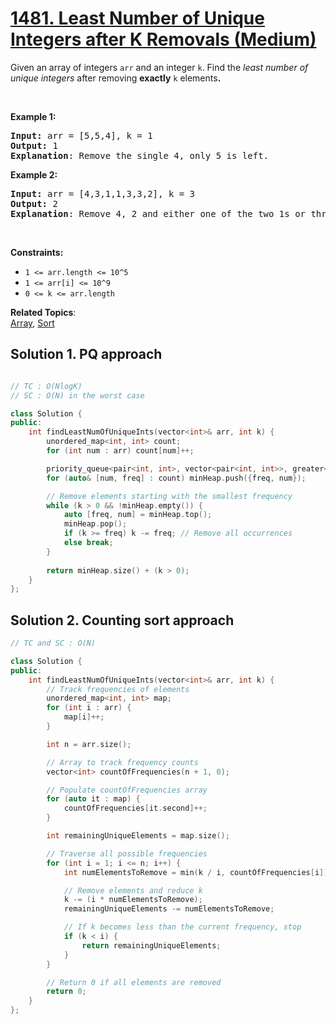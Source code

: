 # [1481. Least Number of Unique Integers after K Removals (Medium)](https://leetcode.com/problems/least-number-of-unique-integers-after-k-removals/)

<p>Given an array of integers&nbsp;<code>arr</code>&nbsp;and an integer <code>k</code>.&nbsp;Find the <em>least number of unique integers</em>&nbsp;after removing <strong>exactly</strong> <code>k</code> elements<b>.</b></p>

<ol>
</ol>

<p>&nbsp;</p>
<p><strong>Example 1:</strong></p>

<pre><strong>Input: </strong>arr = [5,5,4], k = 1
<strong>Output: </strong>1
<strong>Explanation</strong>: Remove the single 4, only 5 is left.
</pre>
<strong>Example 2:</strong>

<pre><strong>Input: </strong>arr = [4,3,1,1,3,3,2], k = 3
<strong>Output: </strong>2
<strong>Explanation</strong>: Remove 4, 2 and either one of the two 1s or three 3s. 1 and 3 will be left.</pre>

<p>&nbsp;</p>
<p><strong>Constraints:</strong></p>

<ul>
	<li><code>1 &lt;= arr.length&nbsp;&lt;= 10^5</code></li>
	<li><code>1 &lt;= arr[i] &lt;= 10^9</code></li>
	<li><code>0 &lt;= k&nbsp;&lt;= arr.length</code></li>
</ul>

**Related Topics**:  
[Array](https://leetcode.com/tag/array/), [Sort](https://leetcode.com/tag/sort/)

## Solution 1. PQ approach

```cpp

// TC : O(NlogK)
// SC : O(N) in the worst case

class Solution {
public:
    int findLeastNumOfUniqueInts(vector<int>& arr, int k) {
        unordered_map<int, int> count;
        for (int num : arr) count[num]++;

        priority_queue<pair<int, int>, vector<pair<int, int>>, greater<>> minHeap;
        for (auto& [num, freq] : count) minHeap.push({freq, num});

        // Remove elements starting with the smallest frequency
        while (k > 0 && !minHeap.empty()) {
            auto [freq, num] = minHeap.top();
            minHeap.pop();
            if (k >= freq) k -= freq; // Remove all occurrences
            else break;
        }
        
        return minHeap.size() + (k > 0);
    }
};

```


## Solution 2. Counting sort approach

```cpp
// TC and SC : O(N)

class Solution {
public:
    int findLeastNumOfUniqueInts(vector<int>& arr, int k) {
        // Track frequencies of elements
        unordered_map<int, int> map;
        for (int i : arr) {
            map[i]++;
        }

        int n = arr.size();

        // Array to track frequency counts
        vector<int> countOfFrequencies(n + 1, 0);

        // Populate countOfFrequencies array
        for (auto it : map) {
            countOfFrequencies[it.second]++;
        }

        int remainingUniqueElements = map.size();

        // Traverse all possible frequencies
        for (int i = 1; i <= n; i++) {
            int numElementsToRemove = min(k / i, countOfFrequencies[i]);

            // Remove elements and reduce k
            k -= (i * numElementsToRemove);
            remainingUniqueElements -= numElementsToRemove;

            // If k becomes less than the current frequency, stop
            if (k < i) {
                return remainingUniqueElements;
            }
        }

        // Return 0 if all elements are removed
        return 0;
    }
};


```
